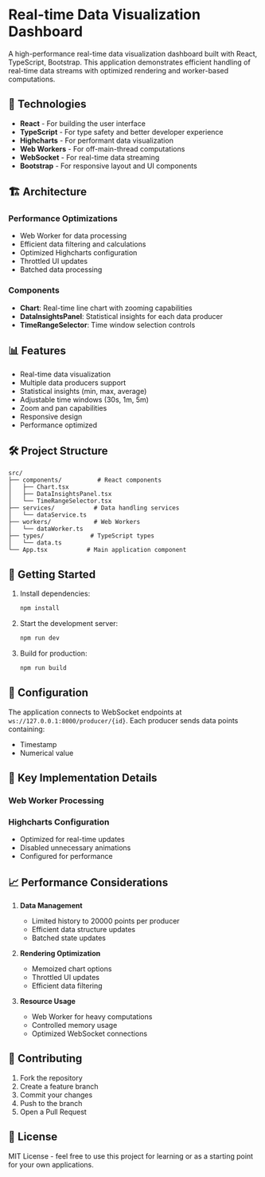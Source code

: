 # Real-time Data Visualization Dashboard

A high-performance real-time data visualization dashboard built with React, TypeScript, Bootstrap. This application demonstrates efficient handling of real-time data streams with optimized rendering and worker-based computations.

## 🚀 Technologies

- **React** - For building the user interface
- **TypeScript** - For type safety and better developer experience
- **Highcharts** - For performant data visualization
- **Web Workers** - For off-main-thread computations
- **WebSocket** - For real-time data streaming
- **Bootstrap** - For responsive layout and UI components

## 🏗️ Architecture


### Performance Optimizations
- Web Worker for data processing
- Efficient data filtering and calculations
- Optimized Highcharts configuration
- Throttled UI updates
- Batched data processing

### Components
- **Chart**: Real-time line chart with zooming capabilities
- **DataInsightsPanel**: Statistical insights for each data producer
- **TimeRangeSelector**: Time window selection controls

## 📊 Features

- Real-time data visualization
- Multiple data producers support
- Statistical insights (min, max, average)
- Adjustable time windows (30s, 1m, 5m)
- Zoom and pan capabilities
- Responsive design
- Performance optimized

## 🛠️ Project Structure

```
src/
├── components/          # React components
│   ├── Chart.tsx
│   ├── DataInsightsPanel.tsx
│   └── TimeRangeSelector.tsx
├── services/           # Data handling services
│   └── dataService.ts
├── workers/            # Web Workers
│   └── dataWorker.ts
├── types/             # TypeScript types
│   └── data.ts
└── App.tsx           # Main application component
```

## 🚦 Getting Started

1. Install dependencies:
   ```bash
   npm install
   ```

2. Start the development server:
   ```bash
   npm run dev
   ```

3. Build for production:
   ```bash
   npm run build
   ```

## 🔧 Configuration

The application connects to WebSocket endpoints at `ws://127.0.0.1:8000/producer/{id}`. Each producer sends data points containing:
- Timestamp
- Numerical value

## 🎯 Key Implementation Details


### Web Worker Processing


### Highcharts Configuration
- Optimized for real-time updates
- Disabled unnecessary animations
- Configured for performance

## 📈 Performance Considerations

1. **Data Management**
   - Limited history to 20000 points per producer
   - Efficient data structure updates
   - Batched state updates

2. **Rendering Optimization**
   - Memoized chart options
   - Throttled UI updates
   - Efficient data filtering

3. **Resource Usage**
   - Web Worker for heavy computations
   - Controlled memory usage
   - Optimized WebSocket connections

## 🤝 Contributing

1. Fork the repository
2. Create a feature branch
3. Commit your changes
4. Push to the branch
5. Open a Pull Request

## 📝 License

MIT License - feel free to use this project for learning or as a starting point for your own applications.
